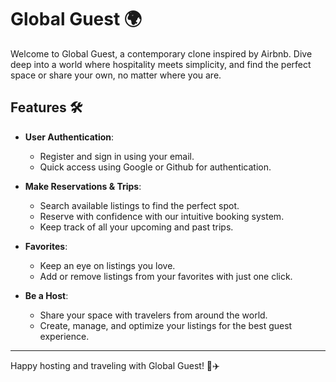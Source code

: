 # Global Guest 🌍

Welcome to Global Guest, a contemporary clone inspired by Airbnb. Dive deep into a world where hospitality meets simplicity, and find the perfect space or share your own, no matter where you are.

## Features 🛠

- **User Authentication**:
  - Register and sign in using your email.
  - Quick access using Google or Github for authentication.

- **Make Reservations & Trips**:
  - Search available listings to find the perfect spot.
  - Reserve with confidence with our intuitive booking system.
  - Keep track of all your upcoming and past trips.

- **Favorites**:
  - Keep an eye on listings you love.
  - Add or remove listings from your favorites with just one click.

- **Be a Host**:
  - Share your space with travelers from around the world.
  - Create, manage, and optimize your listings for the best guest experience.

---

Happy hosting and traveling with Global Guest! 🏡✈️
